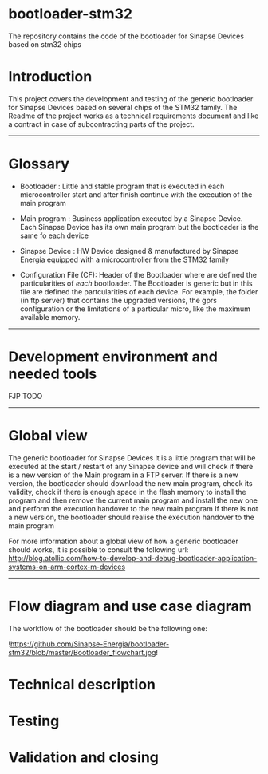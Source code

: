 # bootloader-stm32
The repository contains the code of the bootloader for Sinapse Devices based on stm32 chips

# Introduction
This project covers the development and testing of the generic bootloader for Sinapse Devices based on several chips of the STM32 family. 
The Readme of the project works as a technical requirements document and like a contract in case of subcontracting parts of the project.
<hr> 

# Glossary

* Bootloader : Little and stable program that is executed in each microcontroller start and after finish continue with the execution of the main program

* Main program : Business application executed by a Sinapse Device. Each Sinapse Device has its own main program but the bootloader is the same fo each device

* Sinapse Device : HW Device designed & manufactured by Sinapse Energía equipped with a microcontroller from the STM32 family

* Configuration File (CF): Header of the Bootloader where are defined the particularities of *each* bootloader. The Bootloader is generic but in this file are defined the partcularities of each device. For example, the folder (in ftp server) that contains the upgraded versions, the gprs configuration or the limitations of a particular micro, like the maximum available memory.   
<hr>

# Development environment and needed tools

FJP TODO
<hr>

# Global view

The generic bootloader for Sinapse Devices it is a little program that will be executed at the start / restart of any Sinapse device and will check if there is a new version of the Main program in a FTP server. 
If there is a new version, the bootloader should download the new main program, check its validity, check if there is enough space in the flash memory to install the program and then remove the current main program and install the new one and perform the execution handover to the new main program
If there is not a new version, the bootloader should realise the execution handover to the main program

For more information about a global view of how a generic bootloader should works, it is possible to consult the following url: http://blog.atollic.com/how-to-develop-and-debug-bootloader-application-systems-on-arm-cortex-m-devices
<hr>

# Flow diagram and use case diagram

The workflow of the bootloader should be the following one:

!https://github.com/Sinapse-Energia/bootloader-stm32/blob/master/Bootloader_flowchart.jpg!


# Technical description

# Testing

# Validation and closing
            
